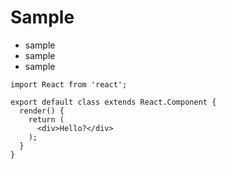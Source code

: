 # Sample

- sample
- sample
- sample

```
import React from 'react';

export default class extends React.Component {
  render() {
    return (
      <div>Hello?</div>
    );
  }
} 
```